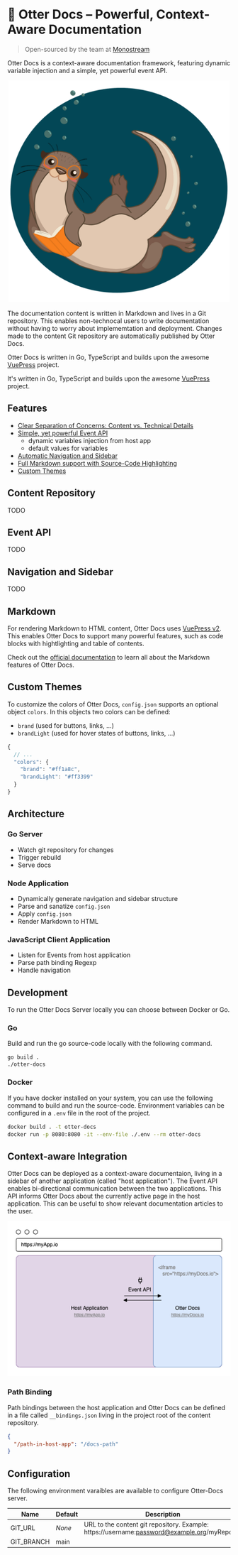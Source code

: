 # 🦦 Otter Docs – Powerful, Context-Aware Documentation

> Open-sourced by the team at [Monostream](https://monostream.com)

Otter Docs is a context-aware documentation framework, featuring dynamic variable injection and a simple, yet powerful event API.

<p align="center">
  <img alt="otter docs logo" src="./logo.png" width="500" />
</p>

The documentation content is written in Markdown and lives in a Git repository. This enables non-technocal users to write documentation without having to worry about implememtation and deployment. Changes made to the content Git repository are automatically published by Otter Docs. 

Otter Docs is written in Go, TypeScript and builds upon the awesome [VuePress](https://github.com/vuejs/vuepress/) project.

It's written in Go, TypeScript and builds upon the awesome [VuePress](https://github.com/vuejs/vuepress/) project.

## Features

* [Clear Separation of Concerns: Content vs. Technical Details](./#content-repository)
* [Simple, yet powerful Event API](./#event-api)
  * dynamic variables injection from host app
  * default values for variables
* [Automatic Navigation and Sidebar](./#navigation-and-sidebar)
* [Full Markdown support with Source-Code Highlighting](./#markdown)
* [Custom Themes](./#custom-themes)

## Content Repository

TODO

## Event API

TODO

## Navigation and Sidebar

TODO

## Markdown

For rendering Markdown to HTML content, Otter Docs uses [VuePress v2](https://github.com/vuejs/vuepress/). This enables Otter Docs to support many powerful features, such as code blocks with hightlighting and table of contents.

Check out the [official documentation](https://v2.vuepress.vuejs.org/guide/markdown.html) to learn all about the Markdown features of Otter Docs.

## Custom Themes

To customize the colors of Otter Docs, `config.json` supports an optional object `colors`. In this objects two colors can be defined:

* `brand` (used for buttons, links, …)
* `brandLight` (used for hover states of buttons, links, …)

```javascript
{
  // ...
  "colors": {
    "brand": "#ff1a8c",
    "brandLight": "#ff3399"
  }
}
```

## Architecture

### Go Server

* Watch git repository for changes
* Trigger rebuild
* Serve docs

### Node Application

* Dynamically generate navigation and sidebar structure
* Parse and sanatize `config.json`
* Apply `config.json`
* Render Markdown to HTML

### JavaScript Client Application

* Listen for Events from host application
* Parse path binding Regexp
* Handle navigation

## Development

To run the Otter Docs Server locally you can choose between Docker or Go. 

### Go

Build and run the go source-code locally with the following command.

```
go build .
./otter-docs
```

### Docker

If you have docker installed on your system, you can use the following command to build and run the source-code. Environment variables can be configured in a `.env` file in the root of the project.

```bash
docker build . -t otter-docs
docker run -p 8080:8080 -it --env-file ./.env --rm otter-docs
```

## Context-aware Integration

Otter Docs can be deployed as a context-aware documentaion, living in a sidebar of another application (called "host application"). The Event API enables bi-directional communication between the two applications. This API informs Otter Docs about the currently active page in the host application. This can be useful to show relevant documentation articles to the user.

![Otter Docs Integration](./integration.drawio.png)

### Path Binding

Path bindings between the host application and Otter Docs can be defined in a file called `__bindings.json` living in the project root of the content repository.

```json 
{
  "/path-in-host-app": "/docs-path"
}
```

## Configuration

The following environment varaibles are available to configure Otter-Docs server.

| Name       | Default | Description                                                                                  | Required |
|------------|---------|----------------------------------------------------------------------------------------------|----------|
| GIT_URL    | _None_  | URL to the content git repository. Example: https://username:password@example.org/myRepo.git | Yes      |
| GIT_BRANCH | main    |                                                                                              | No       |

